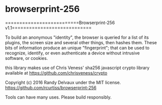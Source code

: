 # browserprint-256
==========================Browserprint-256 v1.1============================

To build an anonymous "identity", the browser is queried
for a list of its plugins, the screen size and several other things, then
hashes them.  These bits of information produce an unique "fingerprint";
that can be used to recognize, identify, or even authenticate a device
without intrusive software, or cookies.

this library makes use of Chris Veness' sha256 javascript crypto library 
available at https://github.com/chrisveness/crypto

Copyright (c) 2016 Randy Delvaux under the MIT license.
https://github.com/rcurtiss/browserprint-256

Tools can have many uses. Please build responsibly.
